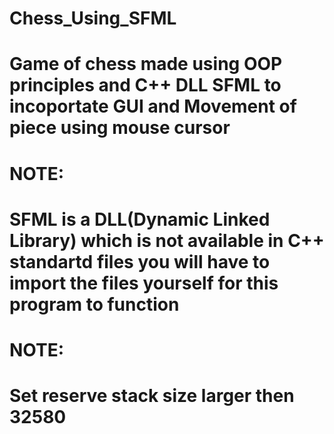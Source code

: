 # Chess_Using_SFML
# Game of chess made using OOP principles and C++ DLL SFML to incoportate GUI and Movement of piece using mouse cursor

# NOTE:
# SFML is a DLL(Dynamic Linked Library) which is not available in C++ standartd files you will have to import the files yourself for this program to function 

# NOTE:
# Set reserve stack size larger then 32580
